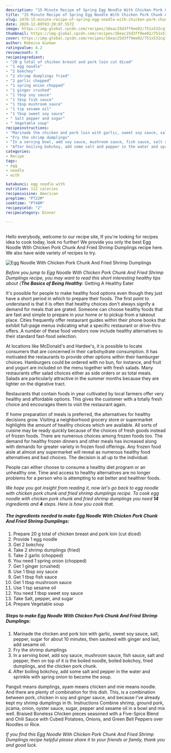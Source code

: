 ```yaml
---
description: "15 Minute Recipe of Spring Egg Noodle With Chicken Pork Chunk And Fried Shrimp Dumplings"
title: "15 Minute Recipe of Spring Egg Noodle With Chicken Pork Chunk And Fried Shrimp Dumplings"
slug: 2470-15-minute-recipe-of-spring-egg-noodle-with-chicken-pork-chunk-and-fried-shrimp-dumplings
date: 2020-12-09T03:20:07.557Z
image: https://img-global.cpcdn.com/recipes/16eac25d3ff9ee02/751x532cq70/egg-noodle-with-chicken-pork-chunk-and-fried-shrimp-dumplings-recipe-main-photo.jpg
thumbnail: https://img-global.cpcdn.com/recipes/16eac25d3ff9ee02/751x532cq70/egg-noodle-with-chicken-pork-chunk-and-fried-shrimp-dumplings-recipe-main-photo.jpg
cover: https://img-global.cpcdn.com/recipes/16eac25d3ff9ee02/751x532cq70/egg-noodle-with-chicken-pork-chunk-and-fried-shrimp-dumplings-recipe-main-photo.jpg
author: Rebecca Guzman
ratingvalue: 4.2
reviewcount: 8
recipeingredient:
- "20 g total of chicken breast and pork loin cut diced"
- "1 egg noodle"
- "2 bokchoy"
- "2 shrimp dumplings fried"
- "2 garlic chopped"
- "1 spring onion chopped"
- "1 ginger crushed"
- "1 tbsp soy sauce"
- "1 tbsp fish sauce"
- "1 tbsp mushroom sauce"
- "1 tsp sesame oil"
- "1 tbsp sweet soy sauce"
- " Salt pepper and sugar"
- " Vegetable soup"
recipeinstructions:
- "Marinade the chicken and pork loin with garlic, sweet soy sauce, salt, pepper, sugar for about 10 minutes, then sauteed with ginger and last, add sesame oil."
- "Fry the shrimp dumplings"
- "In a serving bowl, add soy sauce, mushroom sauce, fish sauce, salt and pepper, then on top of it is the boiled noodle, boiled bokchoy, fried dumplings, and the chicken pork chunk."
- "After boiling bokchoy, add some salt and pepper in the water and sprinkle with spring onion to become the soup."
categories:
- Recipe
tags:
- egg
- noodle
- with

katakunci: egg noodle with 
nutrition: 112 calories
recipecuisine: American
preptime: "PT22M"
cooktime: "PT48M"
recipeyield: "2"
recipecategory: Dinner

---
```

<br>
Hello everybody, welcome to our recipe site, If you're looking for recipes idea to cook today, look no further! We provide you only the best Egg Noodle With Chicken Pork Chunk And Fried Shrimp Dumplings recipe here. We also have wide variety of recipes to try.
<br>


![Egg Noodle With Chicken Pork Chunk And Fried Shrimp Dumplings](https://img-global.cpcdn.com/recipes/16eac25d3ff9ee02/751x532cq70/egg-noodle-with-chicken-pork-chunk-and-fried-shrimp-dumplings-recipe-main-photo.jpg)

<i>Before you jump to Egg Noodle With Chicken Pork Chunk And Fried Shrimp Dumplings recipe, you may want to read this short interesting healthy tips about {<strong>The Basics of Being Healthy</strong>.</i>
Getting A Healthy Eater

It's possible for people to make healthy food options even though they just have a short period in which to prepare their foods. The first point to understand is that it is often that healthy choices don't always signify a demand for meals that are grated. Someone can choose healthy foods that are fast and simple to prepare in your home or to pickup from a takeout place. Cities frequently offer restaurant guides within their phone books that exhibit full-page menus indicating what a specific restaurant or drive-thru offers. A number of these food vendors now include healthy alternatives to their standard fast-food selection.

At locations like McDonald's and Hardee's, it is possible to locate consumers that are concerned in their carbohydrate consumption.  It has motivated the restaurants to provide other options within their hamburger choices. Hamburgers could be ordered with no bun, for instance, and fruit and yogurt are included on the menu together with fresh salads. Many restaurants offer salad choices either as side orders or as total meals.  Salads are particularly attractive in the summer months because they are lighter on the digestive tract.

Restaurants that contain foods in year cultivated by local farmers offer very healthy and affordable options.  This gives the customer with a totally fresh choice and encourages them to visit the restaurant again.

If home preparation of meals is preferred, the alternatives for healthy decisions grow. Visiting a neighborhood grocery store or supermarket highlights the amount of healthy choices which are available.  All sorts of cuisine may be ready quickly because of the choices of fresh goods instead of frozen foods. There are numerous choices among frozen foods too. The demand for healthy frozen dinners and other meals has increased along with demands for greater variety in frozen food offerings. Any frozen food aisle at almost any supermarket will reveal as numerous healthy food alternatives and bad choices. The decision is all up to the individual.

People can either choose to consume a healthy diet program or an unhealthy one. Time and access to healthy alternatives are no longer problems for a person who is attempting to eat better and healthier foods.


<i>We hope you got insight from reading it, now let's go back to egg noodle with chicken pork chunk and fried shrimp dumplings recipe. To cook egg noodle with chicken pork chunk and fried shrimp dumplings you need <strong>14</strong> ingredients and <strong>4</strong> steps. Here is how you cook that.
</i>

##### The ingredients needed to make Egg Noodle With Chicken Pork Chunk And Fried Shrimp Dumplings:

1. Prepare 20 g total of chicken breast and pork loin (cut diced)
1. Provide 1 egg noodle
1. Get 2 bokchoy
1. Take 2 shrimp dumplings (fried)
1. Take 2 garlic (chopped)
1. You need 1 spring onion (chopped)
1. Get 1 ginger (crushed)
1. Use 1 tbsp soy sauce
1. Get 1 tbsp fish sauce
1. Get 1 tbsp mushroom sauce
1. Use 1 tsp sesame oil
1. You need 1 tbsp sweet soy sauce
1. Take  Salt, pepper, and sugar
1. Prepare  Vegetable soup


##### Steps to make Egg Noodle With Chicken Pork Chunk And Fried Shrimp Dumplings:

1. Marinade the chicken and pork loin with garlic, sweet soy sauce, salt, pepper, sugar for about 10 minutes, then sauteed with ginger and last, add sesame oil.
1. Fry the shrimp dumplings
1. In a serving bowl, add soy sauce, mushroom sauce, fish sauce, salt and pepper, then on top of it is the boiled noodle, boiled bokchoy, fried dumplings, and the chicken pork chunk.
1. After boiling bokchoy, add some salt and pepper in the water and sprinkle with spring onion to become the soup.


Pangsit means dumplings, ayam means chicken and mie means noodle. And there are plenty of combination for this dish. This, is a combination between pork, chicken in soy and ginger sauce, and because I&#39;ve already kept my shrimp dumplings in th. Instructions Combine shrimp, ground pork, jicama, onion, oyster sauce, sugar, pepper and sesame oil in a bowl and mix well. Braised Boneless Chicken pieces seasoned with a Five-Spice Blend and Chili Sauce with Cubed Potatoes, Onions, and Green Bell Peppers over Noodles or Rice. 

<i>If you find this Egg Noodle With Chicken Pork Chunk And Fried Shrimp Dumplings recipe helpful please share it to your friends or family, thank you and good luck.</i>
